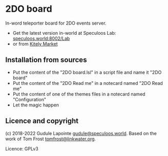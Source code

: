 # 2DO board

In-word teleporter board for 2DO events server.

- Get the latest version in-world at Speculoos Lab: [speculoos.world:8002/Lab](hop://speculoos.world:8002/Lab/)
- or from [Kitely Market](https://www.kitely.com/market/product/50129545)

## Installation from sources

- Put the content of the "2DO board.lsl" in a script file and name it "2DO board"
- Put the content of the "2DO Read me" in a notecard named "2DO Read me"
- Put the content of one of the themes files in a notecard named "Configuration"
- Let the magic happen

## Licence and copyright

(c) 2018-2022 Gudule Lapointe [gudule@speculoos.world](mailto:gudule@speculoos.world). Based on the work of Tom Frost [tomfrost@linkwater.org](mailto:tomfrost@linkwater.org).

Licence: GPLv3
